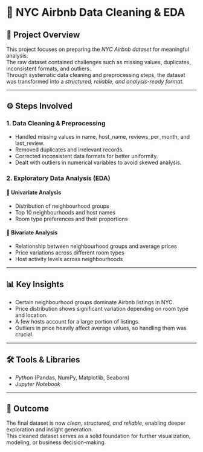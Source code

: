 # 🗽 NYC Airbnb Data Cleaning & EDA  

## 📌 Project Overview  
This project focuses on preparing the *NYC Airbnb dataset* for meaningful analysis.  
The raw dataset contained challenges such as missing values, duplicates, inconsistent formats, and outliers.  
Through systematic data cleaning and preprocessing steps, the dataset was transformed into a *structured, reliable, and analysis-ready format*.  

---

## ⚙ Steps Involved  

### 1. Data Cleaning & Preprocessing  
- Handled missing values in name, host_name, reviews_per_month, and last_review.  
- Removed duplicates and irrelevant records.  
- Corrected inconsistent data formats for better uniformity.  
- Dealt with outliers in numerical variables to avoid skewed analysis.  

### 2. Exploratory Data Analysis (EDA)  

#### 🔹 Univariate Analysis  
- Distribution of neighbourhood groups  
- Top 10 neighbourhoods and host names  
- Room type preferences and their proportions  

#### 🔹 Bivariate Analysis  
- Relationship between neighbourhood groups and average prices  
- Price variations across different room types  
- Host activity levels across neighbourhoods  

---

## 📊 Key Insights  
- Certain neighbourhood groups dominate Airbnb listings in NYC.  
- Price distribution shows significant variation depending on room type and location.  
- A few hosts account for a large portion of listings.  
- Outliers in price heavily affect average values, so handling them was crucial.  

---

## 🛠 Tools & Libraries  
- *Python* (Pandas, NumPy, Matplotlib, Seaborn)  
- *Jupyter Notebook*  

---

## 🎯 Outcome  
The final dataset is now *clean, structured, and reliable*, enabling deeper exploration and insight generation.  
This cleaned dataset serves as a solid foundation for further visualization, modeling, or business decision-making.
